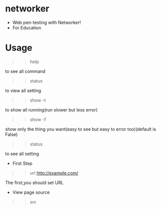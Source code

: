 # networker
- Web pen-testing with Networker!
- For Education

# Usage
>> help

to see all command
>> status

to view all setting
>> show -t

to show all running(run slower but less error)
>> show -f

show only the thing you want(easy to see but easy to error too)(default is False)
>> status

to see all setting
- First Step
>> url http://example.com/

The first,you should set URL
- View page source
>> src
